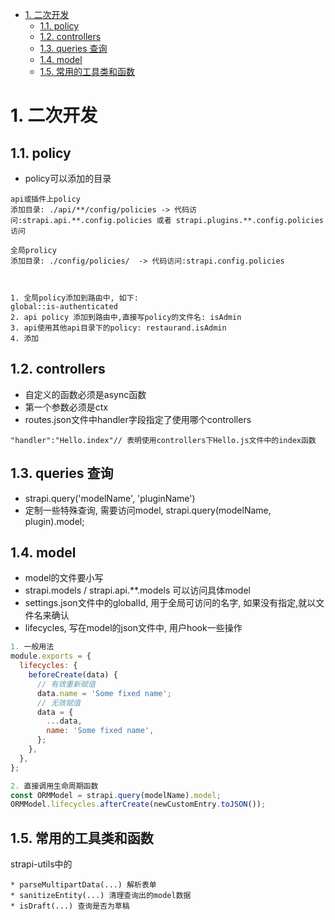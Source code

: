 - [1. 二次开发](#1-二次开发)
  - [1.1. policy](#11-policy)
  - [1.2. controllers](#12-controllers)
  - [1.3. queries 查询](#13-queries-查询)
  - [1.4. model](#14-model)
  - [1.5. 常用的工具类和函数](#15-常用的工具类和函数)

# 1. 二次开发
## 1.1. policy
* policy可以添加的目录
```
api或插件上policy
添加目录: ./api/**/config/policies -> 代码访问:strapi.api.**.config.policies 或者 strapi.plugins.**.config.policies 访问

全局prolicy 
添加目录: ./config/policies/  -> 代码访问:strapi.config.policies



1. 全局policy添加到路由中, 如下: 
global::is-authenticated
2. api policy 添加到路由中,直接写policy的文件名: isAdmin
3. api使用其他api目录下的policy: restaurand.isAdmin
4. 添加

```

## 1.2. controllers
* 自定义的函数必须是async函数
* 第一个参数必须是ctx
* routes.json文件中handler字段指定了使用哪个controllers
```
"handler":"Hello.index"// 表明使用controllers下Hello.js文件中的index函数
```

## 1.3. queries 查询
* strapi.query('modelName', 'pluginName')
* 定制一些特殊查询, 需要访问model, strapi.query(modelName, plugin).model;

## 1.4. model
* model的文件要小写
* strapi.models / strapi.api.**.models 可以访问具体model
* settings.json文件中的globalId,  用于全局可访问的名字, 如果没有指定,就以文件名来确认
* lifecycles, 写在model的json文件中, 用户hook一些操作
``` javascript
1. 一般用法
module.exports = {
  lifecycles: {
    beforeCreate(data) {
      // 有效重新赋值
      data.name = 'Some fixed name';
      // 无效赋值
      data = {
        ...data,
        name: 'Some fixed name',
      };
    },
  },
};

2. 直接调用生命周期函数
const ORMModel = strapi.query(modelName).model;
ORMModel.lifecycles.afterCreate(newCustomEntry.toJSON());
```


## 1.5. 常用的工具类和函数
strapi-utils中的
```
* parseMultipartData(...) 解析表单
* sanitizeEntity(...) 清理查询出的model数据
* isDraft(...) 查询是否为草稿
```



